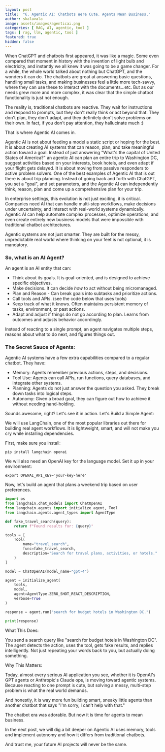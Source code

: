 ```yaml
---
layout: post
title:  "6. Agentic AI: Chatbots Were Cute. Agents Mean Business."
author: skalavala
image: assets/images/agenticai.png
categories: [ RAG, AI, agentic, tool ]
tags: [ rag, llm, agentic, tool ]
featured: true
hidden: false
---
```


When ChatGPT and chatbots first appeared, it was like a magic. Some even compared that moment in history with the invention of light bulb and electricity, and instantly we all knew it was going to be a game changer. For a while, the whole world talked about nothing but ChatGPT, and the wonders it can do. The chatbots are great at answering basic questions, handling small tasks, and making businesses feel a little more tech-savvy, where they can use these to interact with the documents...etc. But as our needs grew more and more complex, it was clear that the simple chatbot functionality is just not enough.

The reality is, traditional chatbots are reactive. They wait for instructions and respond to prompts, but they don't really think or act beyond that. They don't plan, they don't adapt, and they definitely don't solve problems on their own. In fact, if you don't pay attention, they hallucinate much :)

That is where Agentic AI comes in.

Agentic AI is not about feeding a model a static script or hoping for the best. It is about creating AI systems that can reason, plan, and take meaningful action toward a goal. Instead of just answering "What's the capital of United States of America?" an agentic AI can plan an entire trip to Washington DC, suggest activities based on your interests, book hotels, and even adapt if your flight gets delayed. It is about moving from passive responders to active problem solvers. One of the best examples of Agentic AI that is out there is about trip planning. Instead of going back and forth with ChatGPT, you set a "goal", and set parameters, and the Agentic AI can independently think, reason, plan and come up a comprehensive plan for your trip.

In enterprise settings, this evolution is not just exciting, it is critical. Companies need AI that can handle multi-step workflows, make decisions under uncertainty, and interact with real-world systems dynamically. Agentic AI can help automate complex processes, optimize operations, and even create entirely new business models that were impossible with traditional chatbot architectures.

Agentic systems are not just smarter. They are built for the messy, unpredictable real world where thinking on your feet is not optional, it is mandatory.

### So, what is an AI Agent?

An agent is an AI entity that can:

<ul>
<li>Think about its goals. It is goal-oriented, and is designed to achieve specific objectives.
</li>
<li>Make decisions. It can decide <i>how</i> to act without being micromanaged.
</li>
<li>Plan and Reason - Can break goals into subtasks and prioritize actions.
</li>
<li>Call tools and APIs. (see the code below that uses tools)
</li>
<li>Keep track of what it knows. Often maintains persistent memory of tasks, environment, or past actions.
</li>
<li>Adapt and adjust if things do not go according to plan. Learns from outcomes and adjusts behavior accordingly.
</li>
</ul>
Instead of reacting to a single prompt, an agent navigates multiple steps, reasons about what to do next, and figures things out.

### The Secret Sauce of Agents:

Agentic AI systems have a few extra capabilities compared to a regular chatbot. They have:

<ul>
<li>Memory: Agents remember previous actions, steps, and decisions.
</li>
<li>Tool Use: Agents can call APIs, run functions, query databases, and integrate other systems.
</li>
<li>Planning: Agents do not just answer the question you asked. They break down tasks into logical steps.
</li>
<li>Autonomy: Given a broad goal, they can figure out how to achieve it without needing hand-holding.
</li>
</ul>

Sounds awesome, right? Let's see it in action. Let's Build a Simple Agent:

We will use LangChain, one of the most popular libraries out there for building real agent workflows. It is lightweight, smart, and will not make you cry while installing dependencies.

First, make sure you install:
```
pip install langchain openai
```

We will also need an OpenAI key for the language model. Set it up in your environment:
```
export OPENAI_API_KEY='your-key-here'
```
Now, let's build an agent that plans a weekend trip based on user preferences.

```python
import os
from langchain.chat_models import ChatOpenAI
from langchain.agents import initialize_agent, Tool
from langchain.agents.agent_types import AgentType

def fake_travel_search(query):
    return f"Found results for: {query}"

tools = [
    Tool(
        name="travel_search",
        func=fake_travel_search,
        description="Search for travel plans, activities, or hotels."
    )
]

model = ChatOpenAI(model_name="gpt-4")

agent = initialize_agent(
    tools,
    model,
    agent=AgentType.ZERO_SHOT_REACT_DESCRIPTION,
    verbose=True
)

response = agent.run("search for budget hotels in Washington DC.")

print(response)
```

What This Does:

You send a search query like "search for budget hotels in Washington DC". The agent detects the action, uses the tool, gets fake results, and replies intelligently. Not just repeating your words back to you, but actually doing something.

Why This Matters:

Today, almost every serious AI application you see, whether it is OpenAI's GPT agents or Anthropic's Claude ops, is moving toward agentic systems. Because reacting to one prompt is cute, but solving a messy, multi-step problem is what the real world demands.

And honestly, it is way more fun building smart, sneaky little agents than another chatbot that says "I'm sorry, I can't help with that."

The chatbot era was adorable. But now it is time for agents to mean business.

In the next post, we will dig a bit deeper on Agentic AI uses memory, tools and implement autonomy and how it differs from traditional chatbots. 

And trust me, your future AI projects will never be the same.